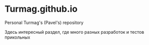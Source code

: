 # Turmag.github.io
Personal Turmag's (Pavel's) repository

Здесь интересный раздел, где много разных разработок и тестов прикольных

